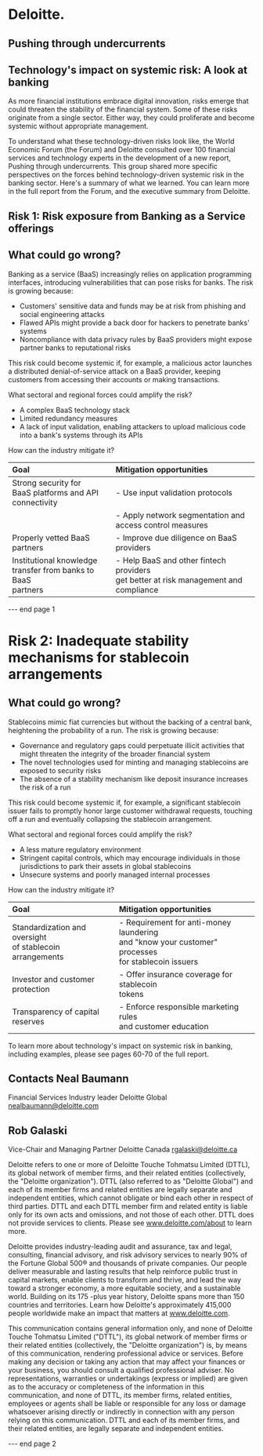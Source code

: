 # Deloitte. 

## Pushing through undercurrents

## Technology's impact on systemic risk: A look at banking

As more financial institutions embrace digital innovation, risks emerge that could threaten the stability of the financial system. Some of these risks originate from a single sector. Either way, they could proliferate and become systemic without appropriate management.

To understand what these technology-driven risks look like, the World Economic Forum (the Forum) and Deloitte consulted over 100 financial services and technology experts in the development of a new report, Pushing through undercurrents. This group shared more specific perspectives on the forces behind technology-driven systemic risk in the banking sector. Here's a summary of what we learned. You can learn more in the full report from the Forum, and the executive summary from Deloitte.

## Risk 1: Risk exposure from Banking as a Service offerings

## What could go wrong?

Banking as a service (BaaS) increasingly relies on application programming interfaces, introducing vulnerabilities that can pose risks for banks. The risk is growing because:

- Customers' sensitive data and funds may be at risk from phishing and social engineering attacks
- Flawed APIs might provide a back door for hackers to penetrate banks' systems
- Noncompliance with data privacy rules by BaaS providers might expose partner banks to reputational risks

This risk could become systemic if, for example, a malicious actor launches a distributed denial-of-service attack on a BaaS provider, keeping customers from accessing their accounts or making transactions.

What sectoral and regional forces could amplify the risk?

- A complex BaaS technology stack
- Limited redundancy measures
- A lack of input validation, enabling attackers to upload malicious code into a bank's systems through its APIs

How can the industry mitigate it?

| Goal | Mitigation opportunities |
| :-- | :-- |
| Strong security for <br> BaaS platforms and API <br> connectivity | - Use input validation protocols |
|  | - Apply network segmentation and <br> access control measures |
| Properly vetted BaaS <br> partners | - Improve due diligence on BaaS <br> providers |
| Institutional knowledge <br> transfer from banks to BaaS <br> partners | - Help BaaS and other fintech providers <br> get better at risk management and <br> compliance |

--- end page 1

# Risk 2: Inadequate stability mechanisms for stablecoin arrangements 

## What could go wrong?

Stablecoins mimic fiat currencies but without the backing of a central bank, heightening the probability of a run. The risk is growing because:

- Governance and regulatory gaps could perpetuate illicit activities that might threaten the integrity of the broader financial system
- The novel technologies used for minting and managing stablecoins are exposed to security risks
- The absence of a stability mechanism like deposit insurance increases the risk of a run

This risk could become systemic if, for example, a significant stablecoin issuer fails to promptly honor large customer withdrawal requests, touching off a run and eventually collapsing the stablecoin arrangement.

What sectoral and regional forces could amplify the risk?

- A less mature regulatory environment
- Stringent capital controls, which may encourage individuals in those jurisdictions to park their assets in global stablecoins
- Unsecure systems and poorly managed internal processes

How can the industry mitigate it?

| Goal | Mitigation opportunities |
| :-- | :-- |
| Standardization and oversight <br> of stablecoin arrangements | - Requirement for anti-money laundering <br> and "know your customer" processes <br> for stablecoin issuers |
| Investor and customer <br> protection | - Offer insurance coverage for stablecoin <br> tokens |
| Transparency of capital <br> reserves | - Enforce responsible marketing rules <br> and customer education |

To learn more about technology's impact on systemic risk in banking, including examples, please see pages 60-70 of the full report.

## Contacts Neal Baumann

Financial Services Industry leader Deloitte Global
nealbaumann@deloitte.com

## Rob Galaski

Vice-Chair and Managing Partner Deloitte Canada
rgalaski@deloitte.ca

Deloitte refers to one or more of Deloitte Touche Tohmatsu Limited (DTTL), its global network of member firms, and their related entities (collectively, the "Deloitte organization"). DTTL (also referred to as "Deloitte Global") and each of its member firms and related entities are legally separate and independent entities, which cannot obligate or bind each other in respect of third parties. DTTL and each DTTL member firm and related entity is liable only for its own acts and omissions, and not those of each other. DTTL does not provide services to clients. Please see www.deloitte.com/about to learn more.

Deloitte provides industry-leading audit and assurance, tax and legal, consulting, financial advisory, and risk advisory services to nearly $90 \%$ of the Fortune Global 500® and thousands of private companies. Our people deliver measurable and lasting results that help reinforce public trust in capital markets, enable clients to transform and thrive, and lead the way toward a stronger economy, a more equitable society, and a sustainable world. Building on its 175 -plus year history, Deloitte spans more than 150 countries and territories. Learn how Deloitte's approximately 415,000 people worldwide make an impact that matters at www.deloitte.com.

This communication contains general information only, and none of Deloitte Touche Tohmatsu Limited ("DTTL"), its global network of member firms or their related entities (collectively, the "Deloitte organization") is, by means of this communication, rendering professional advice or services. Before making any decision or taking any action that may affect your finances or your business, you should consult a qualified professional adviser. No representations, warranties or undertakings (express or implied) are given as to the accuracy or completeness of the information in this communication, and none of DTTL, its member firms, related entities, employees or agents shall be liable or responsible for any loss or damage whatsoever arising directly or indirectly in connection with any person relying on this communication. DTTL and each of its member firms, and their related entities, are legally separate and independent entities.

--- end page 2

